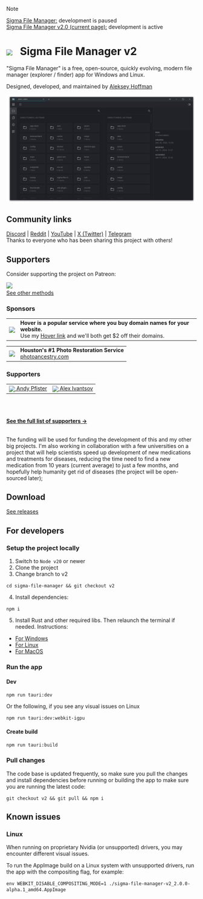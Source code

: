 > [!NOTE]
>
> [Sigma File Manager:](https://github.com/aleksey-hoffman/sigma-file-manager) development is paused<br>
> [Sigma File Manager v2.0 (current page):](https://github.com/aleksey-hoffman/sigma-file-manager/tree/v2) development is active

<h1>
  <img valign="middle" src="https://github.com/aleksey-hoffman/sigma-file-manager/raw/main/.github/media/logo-1024x1024.png" width="64px">
  &nbsp;&nbsp;Sigma File Manager v2
</h1>

"Sigma File Manager" is a free, open-source, quickly evolving, modern file manager (explorer / finder) app for Windows and Linux.

Designed, developed, and maintained by [Aleksey Hoffman](https://github.com/aleksey-hoffman)

<img src="./.github/media/main.png">

## Community links
[Discord](https://discord.gg/sxZTztFVwX) | [Reddit](https://www.reddit.com/r/SigmaFileManager) | [YouTube](https://www.youtube.com/@sigma-dev) | [X (Twitter)](https://twitter.com/sigma__dev) | [Telegram](https://t.me/sigma_devs)
<br>Thanks to everyone who has been sharing this project with others!

## Supporters

Consider supporting the project on Patreon:

<a target="_blank" href="https://patreon.com/sigma_file_manager">
  <img
    src="https://raw.githubusercontent.com/aleksey-hoffman/sigma-file-manager/main/.github/media/patreon_button.png"
    width="164px"
  />
</a>
<br>
<a target="_blank" href="https://github.com/aleksey-hoffman/sigma-file-manager/wiki/Support-and-rewards">
  See other methods
</a>

### Sponsors

<table>
  <tbody>
    <tr>
      <td>
          <a href="https://hover.com/UywpvNe0" target="_blank">
            <img width="128px" align="center" src="https://github.com/aleksey-hoffman/sigma-file-manager/raw/main/.github/media/hover-logo-svg-vector.svg">
          </a>
      </td>
      <td>
        <b>Hover is a popular service where you buy domain names for your website.</b>
        <br>Use my <a href="https://hover.com/UywpvNe0" target="_blank">Hover link</a> and we'll both get $2 off their domains.
      </td>
    </tr>
  </tbody>
</table>

<table>
  <tbody>
    <tr>
      <td>
          <a href="https://www.photoancestry.com" target="_blank">
            <img width="128px" align="center" src="https://www.photoancestry.com/images/fpbanner_poster_.png">
          </a>
      </td>
      <td>
        <b>Houston's #1 Photo Restoration Service</b>
        <br><a href="https://www.photoancestry.com" target="_blank">photoancestry.com</a>
      </td>
    </tr>
  </tbody>
</table>

### Supporters

<table>
  <tbody>
    <tr>
      <td align="center" valign="middle">
        <a href="https://github.com/andyundso" title="Andy Pfister">
          <img valign="middle" width="48px" src="https://avatars.githubusercontent.com/u/7010698?v=4">
          Andy Pfister
        </a>
      </td>
      <td align="center" valign="middle">
        <a href="https://github.com/exploitacious" title="Alex Ivantsov">
          <img valign="middle" width="48px" src="https://avatars.githubusercontent.com/u/75740078?v=4">
          Alex Ivantsov
        </a>
      </td>
    </tr>
  </tbody>
</table>

<br>

<h4 style="margin: 32px 0px;">
  <a target="_blank" href="https://github.com/aleksey-hoffman/sigma-file-manager/blob/main/BAKERS.md">See the full list of supporters →</a>
</h4>

The funding will be used for funding the development of this and my other big projects. I'm also working in collaboration with a few universities on a project that will help scientists speed up development of new medications and treatments for diseases, reducing the time need to find a new medication from 10 years (current average) to just a few months, and hopefully help humanity get rid of diseases (the project will be open-sourced later);

## Download

[See releases](https://github.com/aleksey-hoffman/sigma-file-manager/releases)

## For developers

### Setup the project locally

1. Switch to `Node v20` or newer
2. Clone the project
3. Change branch to v2
```
cd sigma-file-manager && git checkout v2
```
4. Install dependencies:
```
npm i
```
5. Install Rust and other required libs. Then relaunch the terminal if needed. Instructions:

- [For Windows](https://tauri.app/v1/guides/getting-started/prerequisites/#setting-up-windows)
- [For Linux](https://tauri.app/v1/guides/getting-started/prerequisites/#setting-up-linux)
- [For MacOS](https://tauri.app/v1/guides/getting-started/prerequisites/#setting-up-macos)

### Run the app

#### Dev

```
npm run tauri:dev
```

Or the following, if you see any visual issues on Linux

```
npm run tauri:dev:webkit-igpu
```

#### Create build

```
npm run tauri:build
```

### Pull changes

The code base is updated frequently, so make sure you pull the changes and install dependencies before running or building the app to make sure you are running the latest code:

```
git checkout v2 && git pull && npm i
```

## Known issues

### Linux

When running on proprietary Nvidia (or unsupported) drivers, you may encounter different visual issues.

To run the AppImage build on a Linux system with unsupported drivers, run the app with the compositing flag, for example:

```
env WEBKIT_DISABLE_COMPOSITING_MODE=1 ./sigma-file-manager-v2_2.0.0-alpha.1_amd64.AppImage
```
